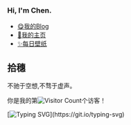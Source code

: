 ### Hi, I'm Chen.

- [😋我的Blog](https://blog.212001.xyz/)
- [🥇我的主页](https://212001.xyz/)
- [✨每日壁纸](https://bing.212001.xyz/)

## 拾穗
  不驰于空想,不骛于虚声。

你是我的第![Visitor Count](https://profile-counter.glitch.me/ichenc/count.svg)个访客！

[![Typing SVG](https://readme-typing-svg.demolab.com?font=Fira+Code&duration=3000&pause=1000&width=435&lines=go+for+it+!+just+do+it+!)](https://git.io/typing-svg)
